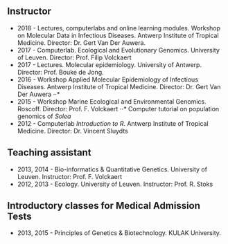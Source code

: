 ## Instructor
* 2018 - Lectures, computerlabs and online learning modules. Workshop on Molecular Data in Infectious Diseases. Antwerp Institute of Tropical Medicine. Director: Dr. Gert Van Der Auwera.
* 2017 - Computerlab. Ecological and Evolutionary Genomics. University of Leuven. Director: Prof. Filip Volckaert
* 2017 - Lectures. Molecular epidemiology. University of Antwerp. Director: Prof. Bouke de Jong.
* 2016 - Workshop Applied Molecular Epidemiology of Infectious Diseases. Antwerp Institute of Tropical Medicine. Director: Dr. Gert Van Der Auwera
⋅⋅*
* 2015 - Workshop Marine Ecological and Environmental Genomics. Roscoff. Director: Prof. F. Volckaert
⋅⋅* Computer tutorial on population genomics of *Solea*
* 2012 - Computerlab *Introduction to R*. Antwerp Institute of Tropical Medicine. Director: Dr. Vincent Sluydts

## Teaching assistant
* 2013, 2014 - Bio-informatics & Quantitative Genetics. University of Leuven. Instructor: Prof. F. Volckaert
* 2012, 2013 - Ecology. University of Leuven. Instructor: Prof. R. Stoks

## Introductory classes for Medical Admission Tests
* 2013, 2015 - Principles of Genetics & Biotechnology. KULAK University.

